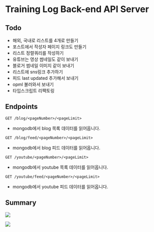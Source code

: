 # Training Log Back-end API Server

## Todo

- 해외, 국내로 리스트를 4개로 만들기
- 포스트에서 작성자 페이지 링크도 만들기
- 리스트 정렬쿼리를 작성하기
- 유튜브는 영상 썸네일도 같이 보내기
- 블로거 썸네일 이미지 같이 보내기
- 리스트에 sns링크 추가하기
- 피드 last updated 추가해서 보내기
- opml 불러와서 보내기
- 타입스크립트 리팩토링

## Endpoints

`GET /blog/<pageNumber>/<pageLimit>`

- mongodb에서 blog 목록 데이터를 읽어옵니다.

`GET /blog/feed/<pageNumber>/<pageLimit>`

- mongodb에서 blog 피드 데이터를 읽어옵니다.

`GET /youtube/<pageNumber>/<pageLimit>`

- mongodb에서 youtube 목록 데이터를 읽어옵니다.

`GET /youtube/feed/<pageNumber>/<pageLimit>`

- mongodb에서 youtube 피드 데이터를 읽어옵니다.

## Summary

[![](https://res.cloudinary.com/yangeok/image/upload/v1554888938/training-log/11.jpg)](https://res.cloudinary.com/yangeok/image/upload/v1554888938/training-log/11.jpg)

[![](https://res.cloudinary.com/yangeok/image/upload/v1558403801/portfolio/screencapture-training-front-netlify-2019-05-21-10_54_21.png)](https://res.cloudinary.com/yangeok/image/upload/v1558403801/portfolio/screencapture-training-front-netlify-2019-05-21-10_54_21.png)
